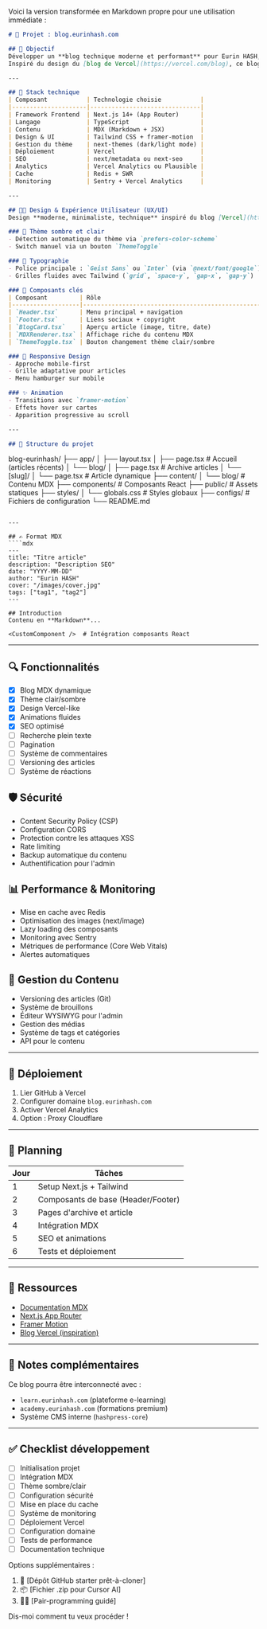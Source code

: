 Voici la version transformée en Markdown propre pour une utilisation immédiate :

```markdown
# 📘 Projet : blog.eurinhash.com

## 🎯 Objectif
Développer un **blog technique moderne et performant** pour Eurin HASH, hébergé sur `blog.eurinhash.com`, utilisant **Next.js 14 (App Router)** et déployé sur **Vercel**.  
Inspiré du design du [blog de Vercel](https://vercel.com/blog), ce blog servira de vitrine pour des articles sur l'architecture cloud, la cybersécurité, le développement web, l'intelligence numérique et les retours d'expérience.

---

## 🧱 Stack technique
| Composant           | Technologie choisie           |
|---------------------|-------------------------------|
| Framework Frontend  | Next.js 14+ (App Router)      |
| Langage             | TypeScript                    |
| Contenu             | MDX (Markdown + JSX)          |
| Design & UI         | Tailwind CSS + framer-motion  |
| Gestion du thème    | next-themes (dark/light mode) |
| Déploiement         | Vercel                        |
| SEO                 | next/metadata ou next-seo     |
| Analytics           | Vercel Analytics ou Plausible |
| Cache               | Redis + SWR                   |
| Monitoring          | Sentry + Vercel Analytics     |

---

## 🧑‍🎨 Design & Expérience Utilisateur (UX/UI)
Design **moderne, minimaliste, technique** inspiré du blog [Vercel](https://vercel.com/blog).

### 🌙 Thème sombre et clair
- Détection automatique du thème via `prefers-color-scheme`
- Switch manuel via un bouton `ThemeToggle`

### 📐 Typographie
- Police principale : `Geist Sans` ou `Inter` (via `@next/font/google`)
- Grilles fluides avec Tailwind (`grid`, `space-y`, `gap-x`, `gap-y`)

### 🧩 Composants clés
| Composant         | Rôle                                                   |
|-------------------|--------------------------------------------------------|
| `Header.tsx`      | Menu principal + navigation                            |
| `Footer.tsx`      | Liens sociaux + copyright                              |
| `BlogCard.tsx`    | Aperçu article (image, titre, date)                    |
| `MDXRenderer.tsx` | Affichage riche du contenu MDX                         |
| `ThemeToggle.tsx` | Bouton changement thème clair/sombre                   |

### 📱 Responsive Design
- Approche mobile-first
- Grille adaptative pour articles
- Menu hamburger sur mobile

### ✨ Animation
- Transitions avec `framer-motion`
- Effets hover sur cartes
- Apparition progressive au scroll

---

## 📁 Structure du projet
```
blog-eurinhash/
├── app/
│   ├── layout.tsx
│   ├── page.tsx                # Accueil (articles récents)
│   └── blog/
│       ├── page.tsx            # Archive articles
│       └── [slug]/
│           └── page.tsx        # Article dynamique
├── content/
│   └── blog/                   # Contenu MDX
├── components/                 # Composants React
├── public/                     # Assets statiques
├── styles/
│   └── globals.css             # Styles globaux
├── configs/                    # Fichiers de configuration
└── README.md
```

---

## ✍️ Format MDX
````mdx
---
title: "Titre article"
description: "Description SEO"
date: "YYYY-MM-DD"
author: "Eurin HASH"
cover: "/images/cover.jpg"
tags: ["tag1", "tag2"]
---

## Introduction
Contenu en **Markdown**...

<CustomComponent />  # Intégration composants React
````

---

## 🔍 Fonctionnalités
- [x] Blog MDX dynamique
- [x] Thème clair/sombre
- [x] Design Vercel-like
- [x] Animations fluides
- [x] SEO optimisé
- [ ] Recherche plein texte
- [ ] Pagination
- [ ] Système de commentaires
- [ ] Versioning des articles
- [ ] Système de réactions

## 🛡️ Sécurité
- Content Security Policy (CSP)
- Configuration CORS
- Protection contre les attaques XSS
- Rate limiting
- Backup automatique du contenu
- Authentification pour l'admin

## 📊 Performance & Monitoring
- Mise en cache avec Redis
- Optimisation des images (next/image)
- Lazy loading des composants
- Monitoring avec Sentry
- Métriques de performance (Core Web Vitals)
- Alertes automatiques

## 📝 Gestion du Contenu
- Versioning des articles (Git)
- Système de brouillons
- Éditeur WYSIWYG pour l'admin
- Gestion des médias
- Système de tags et catégories
- API pour le contenu

---

## 🚀 Déploiement
1. Lier GitHub à Vercel
2. Configurer domaine `blog.eurinhash.com`
3. Activer Vercel Analytics
4. Option : Proxy Cloudflare

---

## 📅 Planning
| Jour | Tâches                                |
|------|---------------------------------------|
| 1    | Setup Next.js + Tailwind              |
| 2    | Composants de base (Header/Footer)    |
| 3    | Pages d'archive et article            |
| 4    | Intégration MDX                       |
| 5    | SEO et animations                     |
| 6    | Tests et déploiement                  |

---

## 📎 Ressources
- [Documentation MDX](https://mdxjs.com/)
- [Next.js App Router](https://nextjs.org/docs/app)
- [Framer Motion](https://www.framer.com/motion/)
- [Blog Vercel (inspiration)](https://vercel.com/blog)

---

## 🧠 Notes complémentaires
Ce blog pourra être interconnecté avec :
- `learn.eurinhash.com` (plateforme e-learning)
- `academy.eurinhash.com` (formations premium)
- Système CMS interne (`hashpress-core`)

---

## ✅ Checklist développement
- [ ] Initialisation projet
- [ ] Intégration MDX
- [ ] Thème sombre/clair
- [ ] Configuration sécurité
- [ ] Mise en place du cache
- [ ] Système de monitoring
- [ ] Déploiement Vercel
- [ ] Configuration domaine
- [ ] Tests de performance
- [ ] Documentation technique

Options supplémentaires :
1. 🚀 [Dépôt GitHub starter prêt-à-cloner]  
2. 📦 [Fichier .zip pour Cursor AI]  
3. 👨‍💻 [Pair-programming guidé]  

Dis-moi comment tu veux procéder !